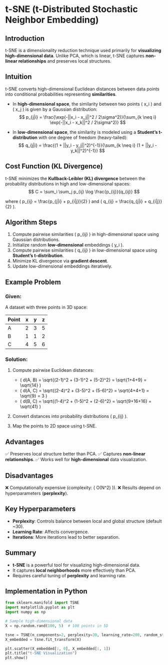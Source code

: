 # t-SNE (t-Distributed Stochastic Neighbor Embedding)

## Introduction

t-SNE is a dimensionality reduction technique used primarily for **visualizing high-dimensional data**. Unlike PCA, which is linear, t-SNE captures **non-linear relationships** and preserves local structures.

## Intuition

t-SNE converts high-dimensional Euclidean distances between data points into conditional probabilities representing **similarities**.

- In **high-dimensional space**, the similarity between two points \( x_i \) and \( x_j \) is given by a Gaussian distribution:
  $$
  p_{j|i} = \frac{\exp(-||x_i - x_j||^2 / 2\sigma^2)}{\sum_{k \neq i} \exp(-||x_i - x_k||^2 / 2\sigma^2)}
  $$

- In **low-dimensional space**, the similarity is modeled using a **Student’s t-distribution** with one degree of freedom (heavy-tailed):
  $$
  q_{j|i} = \frac{(1 + ||y_i - y_j||^2)^{-1}}{\sum_{k \neq i} (1 + ||y_i - y_k||^2)^{-1}}
  $$

## Cost Function (KL Divergence)

t-SNE minimizes the **Kullback-Leibler (KL) divergence** between the probability distributions in high and low-dimensional spaces:
  $$
  C = \sum_i \sum_j p_{ij} \log \frac{p_{ij}}{q_{ij}}
  $$

where \( p_{ij} = \frac{p_{j|i} + p_{i|j}}{2} \) and \( q_{ij} = \frac{q_{j|i} + q_{i|j}}{2} \).

## Algorithm Steps
1. Compute pairwise similarities \( p_{ij} \) in high-dimensional space using Gaussian distributions.
2. Initialize random **low-dimensional** embeddings \( y_i \).
3. Compute pairwise similarities \( q_{ij} \) in low-dimensional space using **Student’s t-distribution**.
4. Minimize KL divergence via **gradient descent**.
5. Update low-dimensional embeddings iteratively.

## Example Problem
### Given:
A dataset with three points in 3D space:

| Point | x | y | z |
|--------|----|----|----|
| A      | 2  | 3  | 5  |
| B      | 1  | 1  | 2  |
| C      | 4  | 5  | 6  |

### Solution:
1. Compute pairwise Euclidean distances:
   - \( d(A, B) = \sqrt{(2-1)^2 + (3-1)^2 + (5-2)^2} = \sqrt{1+4+9} = \sqrt{14} \)
   - \( d(A, C) = \sqrt{(2-4)^2 + (3-5)^2 + (5-6)^2} = \sqrt{4+4+1} = \sqrt{9} = 3 \)
   - \( d(B, C) = \sqrt{(1-4)^2 + (1-5)^2 + (2-6)^2} = \sqrt{9+16+16} = \sqrt{41} \)

2. Convert distances into probability distributions \( p_{ij} \).
3. Map the points to 2D space using t-SNE.

## Advantages
✅ Preserves local structure better than PCA.
✅ Captures **non-linear relationships**.
✅ Works well for **high-dimensional** data visualization.

## Disadvantages
❌ Computationally expensive (complexity: \( O(N^2) \)).
❌ Results depend on hyperparameters (**perplexity**).

## Key Hyperparameters
- **Perplexity**: Controls balance between local and global structure (default ~30).
- **Learning Rate**: Affects convergence.
- **Iterations**: More iterations lead to better separation.

## Summary
- **t-SNE** is a powerful tool for visualizing high-dimensional data.
- It captures **local neighborhoods** more effectively than PCA.
- Requires careful tuning of **perplexity** and learning rate.

## Implementation in Python
```python
from sklearn.manifold import TSNE
import matplotlib.pyplot as plt
import numpy as np

# Sample high-dimensional data
X = np.random.rand(100, 5)  # 100 points in 5D

tsne = TSNE(n_components=2, perplexity=30, learning_rate=200, random_state=42)
X_embedded = tsne.fit_transform(X)

plt.scatter(X_embedded[:, 0], X_embedded[:, 1])
plt.title("t-SNE Visualization")
plt.show()
```
